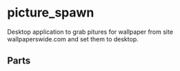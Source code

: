 # picture_spawn

Desktop application to grab pitures for wallpaper from site wallpaperswide.com and set them to desktop.

## Parts


